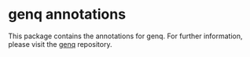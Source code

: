 # genq annotations

This package contains the annotations for genq. For further information, please visit the [genq](https://github.com/jankuss/genq) repository.
